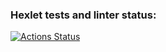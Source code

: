 ### Hexlet tests and linter status:
[![Actions Status](https://github.com/DAVolgas/data-analytics-project-100/actions/workflows/hexlet-check.yml/badge.svg)](https://github.com/DAVolgas/data-analytics-project-100/actions)